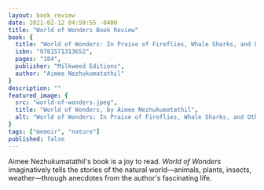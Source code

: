 ```yaml
---
layout: book_review
date: 2021-02-12 04:59:55 -0400
title: "World of Wonders Book Review"
book: {
  title: "World of Wonders: In Praise of Fireflies, Whale Sharks, and Other Astonishments",
  isbn: "9781571313652",
  pages: "184",
  publisher: "Milkweed Editions",
  author: "Aimee Nezhukumatathil"
}
description: ""
featured_image: {
  src: "world-of-wonders.jpeg",
  title: "World of Wonders, by Aimee Nezhukumatathil",
  alt: "World of Wonders: In Praise of Fireflies, Whale Sharks, and Other Astonishments"
}
tags: ["memoir", "nature"]
published: false
---
```


Aimee Nezhukumatathil's book is a joy to read. *World of Wonders* imaginatively tells the stories of the natural world—animals, plants, insects, weather—through anecdotes from the author's fascinating life.